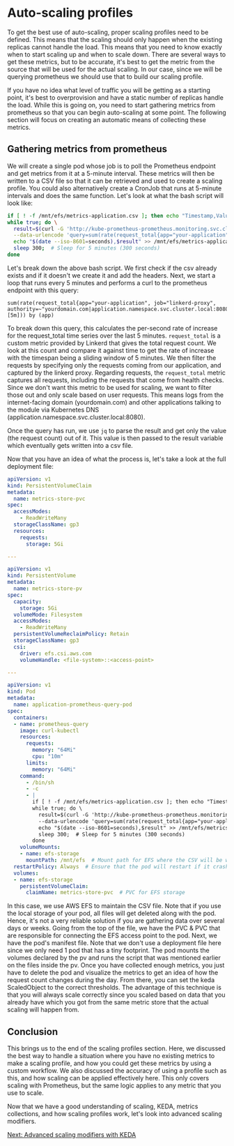 # Auto-scaling profiles

To get the best use of auto-scaling, proper scaling profiles need to be defined. This means that the scaling should only happen when the existing replicas cannot handle the load. This means that you need to know exactly when to start scaling up and when to scale down. There are several ways to get these metrics, but to be accurate, it's best to get the metric from the source that will be used for the actual scaling. In our case, since we will be querying prometheus we should use that to build our scaling profile.

If you have no idea what level of traffic you will be getting as a starting point, it's best to overprovision and have a static number of replicas handle the load. While this is going on, you need to start gathering metrics from prometheus so that you can begin auto-scaling at some point. The following section will focus on creating an automatic means of collecting these metrics.

## Gathering metrics from prometheus

We will create a single pod whose job is to poll the Prometheus endpoint and get metrics from it at a 5-minute interval. These metrics will then be written to a CSV file so that it can be retrieved and used to create a scaling profile. You could also alternatively create a CronJob that runs at 5-minute intervals and does the same function. Let's look at what the bash script will look like:

```bash
if [ ! -f /mnt/efs/metrics-application.csv ]; then echo "Timestamp,Value" > /mnt/efs/metrics-application.csv; fi; \
while true; do \
  result=$(curl -G 'http://kube-prometheus-prometheus.monitoring.svc.cluster.local:9090/api/v1/query' \
  --data-urlencode 'query=sum(rate(request_total{app="your-application", job="linkerd-proxy", authority=~"yourdomain.com|application.namespace.svc.cluster.local:8080"}[5m])) by (app)' | jq -r '.data.result[0].value[1]'); \
  echo "$(date --iso-8601=seconds),$result" >> /mnt/efs/metrics-application.csv
  sleep 300;  # Sleep for 5 minutes (300 seconds)
done
```

Let's break down the above bash script. We first check if the csv already exists and if it doesn't we create it and add the headers. Next, we start a loop that runs every 5 minutes and performs a curl to the prometheus endpoint with this query:

```
sum(rate(request_total{app="your-application", job="linkerd-proxy", authority=~"yourdomain.com|application.namespace.svc.cluster.local:8080"}[5m])) by (app)
```

To break down this query, this calculates the per-second rate of increase for the request_total time series over the last 5 minutes. `request_total` is a custom metric provided by Linkerd that gives the total request count. We look at this count and compare it against time to get the rate of increase with the timespan being a sliding window of 5 minutes. We then filter the requests by specifying only the requests coming from our application, and captured by the linkerd proxy. Regarding requests, the `request_total` metric captures all requests, including the requests that come from health checks. Since we don't want this metric to be used for scaling, we want to filter those out and only scale based on user requests. This means logs from the internet-facing domain (yourdomain.com) and other applications talking to the module via Kubernetes DNS (application.namespace.svc.cluster.local:8080).

Once the query has run, we use `jq` to parse the result and get only the value (the request count) out of it. This value is then passed to the result variable which eventually gets written into a csv file.

Now that you have an idea of what the process is, let's take a look at the full deployment file:

```yaml
apiVersion: v1
kind: PersistentVolumeClaim
metadata:
  name: metrics-store-pvc
spec:
  accessModes:
    - ReadWriteMany
  storageClassName: gp3
  resources:
    requests:
      storage: 5Gi

---

apiVersion: v1
kind: PersistentVolume
metadata:
  name: metrics-store-pv
spec:
  capacity:
    storage: 5Gi
  volumeMode: Filesystem
  accessModes:
    - ReadWriteMany
  persistentVolumeReclaimPolicy: Retain
  storageClassName: gp3
  csi:
    driver: efs.csi.aws.com
    volumeHandle: <file-system>::<access-point>

---

apiVersion: v1
kind: Pod
metadata:
  name: application-prometheus-query-pod
spec:
  containers:
  - name: prometheus-query
    image: curl-kubectl
    resources:
      requests:
        memory: "64Mi"
        cpu: "10m"
      limits:
        memory: "64Mi"
    command: 
      - /bin/sh
      - -c
      - |
        if [ ! -f /mnt/efs/metrics-application.csv ]; then echo "Timestamp,Value" > /mnt/efs/metrics-application.csv; fi; \
        while true; do \
          result=$(curl -G 'http://kube-prometheus-prometheus.monitoring.svc.cluster.local:9090/api/v1/query' \
          --data-urlencode 'query=sum(rate(request_total{app="your-application", job="linkerd-proxy", authority=~"yourdomain.com|application.namespace.svc.cluster.local:8080"}[5m])) by (app)' | jq -r '.data.result[0].value[1]'); \
          echo "$(date --iso-8601=seconds),$result" >> /mnt/efs/metrics-application.csv
          sleep 300;  # Sleep for 5 minutes (300 seconds)
        done
    volumeMounts:
    - name: efs-storage
      mountPath: /mnt/efs  # Mount path for EFS where the CSV will be written
  restartPolicy: Always  # Ensure that the pod will restart if it crashes or fails
  volumes:
  - name: efs-storage
    persistentVolumeClaim:
      claimName: metrics-store-pvc  # PVC for EFS storage
```

In this case, we use AWS EFS to maintain the CSV file. Note that if you use the local storage of your pod, all files will get deleted along with the pod. Hence, it's not a very reliable solution if you are gathering data over several days or weeks. Going from the top of the file, we have the PVC & PVC that are responsible for connecting the EFS access point to the pod. Next, we have the pod's manifest file. Note that we don't use a deployment file here since we only need 1 pod that has a tiny footprint. The pod mounts the volumes declared by the pv and runs the script that was mentioned earlier on the files inside the pv. Once you have collected enough metrics, you just have to delete the pod and visualize the metrics to get an idea of how the request count changes during the day. From there, you can set the keda ScaledObject to the correct thresholds. The advantage of this technique is that you will always scale correctly since you scaled based on data that you already have which you got from the same metric store that the actual scaling will happen from.

## Conclusion

This brings us to the end of the scaling profiles section. Here, we discussed the best way to handle a situation where you have no existing metrics to make a scaling profile, and how you could get these metrics by using a custom workflow. We also discussed the accuracy of using a profile such as this, and how scaling can be applied effectively here. This only covers scaling with Prometheus, but the same logic applies to any metric that you use to scale.

Now that we have a good understanding of scaling, KEDA, metrics collections, and how scaling profiles work, let's look into advanced scaling modifiers.

[Next: Advanced scaling modifiers with KEDA](./scaling-modifiers.md)